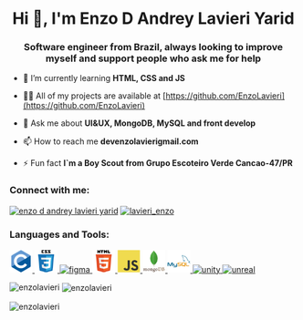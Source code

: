 <h1 align="center">Hi 👋, I'm Enzo D Andrey Lavieri Yarid</h1>
<h3 align="center">Software engineer from Brazil, always looking to improve myself and support people who ask me for help</h3>

- 🌱 I’m currently learning **HTML, CSS and JS**

- 👨‍💻 All of my projects are available at [https://github.com/EnzoLavieri](https://github.com/EnzoLavieri)

- 💬 Ask me about **UI&UX, MongoDB, MySQL and front develop**

- 📫 How to reach me **devenzolavierigmail.com**

- ⚡ Fun fact **I`m a Boy Scout from Grupo Escoteiro Verde Cancao-47/PR**

<h3 align="left">Connect with me:</h3>
<p align="left">
<a href="https://linkedin.com/in/enzo d andrey lavieri yarid" target="blank"><img align="center" src="https://raw.githubusercontent.com/rahuldkjain/github-profile-readme-generator/master/src/images/icons/Social/linked-in-alt.svg" alt="enzo d andrey lavieri yarid" height="30" width="40" /></a>
<a href="https://instagram.com/lavieri_enzo" target="blank"><img align="center" src="https://raw.githubusercontent.com/rahuldkjain/github-profile-readme-generator/master/src/images/icons/Social/instagram.svg" alt="lavieri_enzo" height="30" width="40" /></a>
</p>

<h3 align="left">Languages and Tools:</h3>
<p align="left"> <a href="https://www.cprogramming.com/" target="_blank" rel="noreferrer"> <img src="https://raw.githubusercontent.com/devicons/devicon/master/icons/c/c-original.svg" alt="c" width="40" height="40"/> </a> <a href="https://www.w3schools.com/css/" target="_blank" rel="noreferrer"> <img src="https://raw.githubusercontent.com/devicons/devicon/master/icons/css3/css3-original-wordmark.svg" alt="css3" width="40" height="40"/> </a> <a href="https://www.figma.com/" target="_blank" rel="noreferrer"> <img src="https://www.vectorlogo.zone/logos/figma/figma-icon.svg" alt="figma" width="40" height="40"/> </a> <a href="https://www.w3.org/html/" target="_blank" rel="noreferrer"> <img src="https://raw.githubusercontent.com/devicons/devicon/master/icons/html5/html5-original-wordmark.svg" alt="html5" width="40" height="40"/> </a> <a href="https://developer.mozilla.org/en-US/docs/Web/JavaScript" target="_blank" rel="noreferrer"> <img src="https://raw.githubusercontent.com/devicons/devicon/master/icons/javascript/javascript-original.svg" alt="javascript" width="40" height="40"/> </a> <a href="https://www.mongodb.com/" target="_blank" rel="noreferrer"> <img src="https://raw.githubusercontent.com/devicons/devicon/master/icons/mongodb/mongodb-original-wordmark.svg" alt="mongodb" width="40" height="40"/> </a> <a href="https://www.mysql.com/" target="_blank" rel="noreferrer"> <img src="https://raw.githubusercontent.com/devicons/devicon/master/icons/mysql/mysql-original-wordmark.svg" alt="mysql" width="40" height="40"/> </a> <a href="https://unity.com/" target="_blank" rel="noreferrer"> <img src="https://www.vectorlogo.zone/logos/unity3d/unity3d-icon.svg" alt="unity" width="40" height="40"/> </a> <a href="https://unrealengine.com/" target="_blank" rel="noreferrer"> <img src="https://raw.githubusercontent.com/kenangundogan/fontisto/036b7eca71aab1bef8e6a0518f7329f13ed62f6b/icons/svg/brand/unreal-engine.svg" alt="unreal" width="40" height="40"/> </a> </p>

<p><img align="left" src="https://github-readme-stats.vercel.app/api/top-langs?username=enzolavieri&show_icons=true&locale=en&layout=compact" alt="enzolavieri" /></p>

<p>&nbsp;<img align="center" src="https://github-readme-stats.vercel.app/api?username=enzolavieri&show_icons=true&locale=en" alt="enzolavieri" /></p>

<p><img align="center" src="https://github-readme-streak-stats.herokuapp.com/?user=enzolavieri&theme=dark" alt="enzolavieri" /></p>
